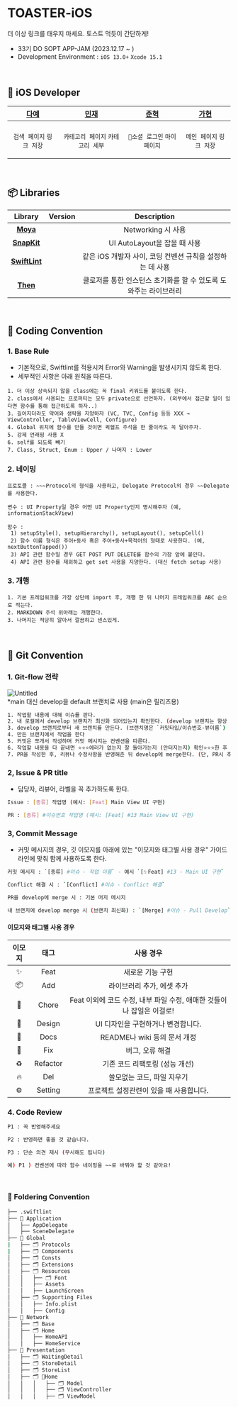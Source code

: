 # TOASTER-iOS
더 이상 링크를 태우지 마세요. 토스트 먹듯이 간단하게! 

- 33기 DO SOPT APP-JAM (2023.12.17 ~ )
- Development Environment : `iOS 13.0+` `Xcode 15.1`

<br>

## 🍎 iOS Developer

| [다예](https://github.com/yeahh315) | [민재](https://github.com/mini-min) | [준혁](https://github.com/Genesis2010) | [가현](https://github.com/mcrkgus) | 
| :--: | :--: | :--: | :--: |
| | 
| <p align = "center">`검색 페이지` `링크 저장` | <p align = "center">`카테고리 페이지` `카테고리 세부` | <p align = "center">`소셜 로그인` `마이페이지` | <p align = "center">`메인 페이지` `링크 저장` |

<br>

## 📦 Libraries
| Library | Version | Description |
|:-----:|:-----:|:-----:|
| [**Moya**](https://github.com/Moya/Moya) | | Networking 시 사용 |
| [**SnapKit**](https://github.com/SnapKit/SnapKit) |  | UI AutoLayout을 잡을 때 사용 |
| [**SwiftLint**](https://github.com/realm/SwiftLint) |  | 같은 iOS 개발자 사이, 코딩 컨벤션 규칙을 설정하는 데 사용 |
| [**Then**](https://github.com/devxoul/Then) |  | 클로저를 통한 인스턴스 초기화를 할 수 있도록 도와주는 라이브러리 |

<br>

## 📖 Coding Convention
### 1. Base Rule
- 기본적으로, Swiftlint를 적용시켜 Error와 Warning을 발생시키지 않도록 한다.
- 세부적인 사항은 아래 원칙을 따른다.
```
1. 더 이상 상속되지 않을 class에는 꼭 final 키워드를 붙이도록 한다.
2. class에서 사용되는 프로퍼티는 모두 private으로 선언하자. (외부에서 접근할 일이 있다면 함수를 통해 접근하도록 하자..)
3. 길어지더라도 약어와 생략을 지양하자 (VC, TVC, Config 등등 XXX → ViewController, TableViewCell, Configure)
4. Global 위치에 함수를 만들 것이면 퀵헬프 주석을 한 줄이라도 꼭 달아주자.
5. 강제 언래핑 사용 X
6. self를 되도록 빼기
7. Class, Struct, Enum : Upper / 나머지 : Lower
```
### 2. 네이밍
```
프로토콜 : ~~~Protocol의 형식을 사용하고, Delegate Protocol의 경우 ~~Delegate를 사용한다.

변수 : UI Property일 경우 어떤 UI Property인지 명시해주자 (예, informationStackView)

함수 :
 1) setupStyle(), setupHierarchy(), setupLayout(), setupCell()
 2) 함수 이름 형식은 주어+동사 혹은 주어+동사+목적어의 형태로 사용한다. (예, nextButtonTapped())
 3) API 관련 함수일 경우 GET POST PUT DELETE를 함수의 가장 앞에 붙인다.
 4) API 관련 함수를 제외하고 get set 사용을 지양한다. (대신 fetch setup 사용)
```
### 3. 개행
```
1. 기본 프레임워크를 가장 상단에 import 후, 개행 한 뒤 나머지 프레임워크를 ABC 순으로 적는다.
2. MARKDOWN 주석 위아래는 개행한다.
3. 나머지는 적당히 알아서 깔끔하고 센스있게.
```

<br>

## 🙌 Git Convention
### 1. Git-flow 전략
![Untitled](https://github.com/Link-MIND/TOASTER-iOS/assets/69389288/f26e6fbe-6b08-4c6d-b57d-46cbca9ef6d9)  
*main 대신 develop을 default 브랜치로 사용 (main은 릴리즈용)
```bash
1. 작업할 내용에 대해 이슈를 판다.
2. 내 로컬에서 develop 브랜치가 최신화 되어있는지 확인한다. (develop 브랜치는 항상 pull을 받아 최신화를 시키자)
3. develop 브랜치로부터 새 브랜치를 만든다. (브랜치명은 `커밋타입/이슈번호-뷰이름`)
4. 만든 브랜치에서 작업을 한다
5. 커밋은 쪼개서 작성하며 커밋 메시지는 컨벤션을 따른다.
6. 작업할 내용을 다 끝내면 ⭐️⭐️⭐️에러가 없는지 잘 돌아가는지 (안터지는지) 확인⭐️⭐️⭐️한 후 push한다. 
7. PR을 작성한 후, 리뷰나 수정사항을 반영해준 뒤 develop에 merge한다. (단, PR시 추가되는 코드 줄 수를 500줄로 제한한다.)
```

### 2, Issue & PR title
- 담당자, 리뷰어, 라벨을 꼭 추가하도록 한다.
```bash
Issue : [종류] 작업명 (예시: [Feat] Main View UI 구현)

PR : [종류] #이슈번호 작업명 (예시: [Feat] #13 Main View UI 구현)
```

### 3, Commit Message
- 커밋 메시지의 경우, 깃 이모지를 아래에 있는 "이모지와 태그별 사용 경우" 가이드라인에 맞춰 함께 사용하도록 한다.
```bash
커밋 메시지 : `[종류] #이슈 - 작업 이름` - 예시 `[✨Feat] #13 - Main UI 구현`

Conflict 해결 시 : `[Conflict] #이슈 - Conflict 해결`

PR을 develop에 merge 시 : 기본 머지 메시지

내 브랜치에 develop merge 시 (브랜치 최신화) : `[Merge] #이슈 - Pull Develop` - `[Merge] #13 - Pull Develop`
```
#### 이모지와 태그별 사용 경우
| 이모지 | 태그 | 사용 경우 |
| :--: | :--: | :--: |
| ✨ | Feat | 새로운 기능 구현 |
| 📦 | Add | 라이브러리 추가, 에셋 추가 |
| 🔧 | Chore | Feat 이외에 코드 수정, 내부 파일 수정, 애매한 것들이나 잡일은 이걸로! |
| 💄 | Design | UI 디자인을 구현하거나 변경합니다. |
| 📝 | Docs | README나 wiki 등의 문서 개정 |
| 🐛 | Fix | 버그, 오류 해결 |
| ♻️ | Refactor | 기존 코드 리팩토링 (성능 개선) | 
| 🔥 | Del | 쓸모없는 코드, 파일 지우기 |
| ⚙️ | Setting | 프로젝트 설정관련이 있을 때 사용합니다. |

### 4. Code Review
```bash
P1 : 꼭 반영해주세요

P2 : 반영하면 좋을 것 같습니다.

P3 : 단순 의견 제시 (무시해도 됩니다)

예) P1 ) 컨벤션에 따라 함수 네이밍을 ~~로 바꿔야 할 것 같아요! 
```

<br>

### 📂 Foldering Convention
```bash
├── .swiftlint
├── 📁 Application
│   ├── AppDelegate
│   ├── SceneDelegate
├── 📁 Global
|   ├── 🗂️ Protocols
|   ├── 🗂️ Components
│   ├── 🗂️ Consts
│   ├── 🗂️ Extensions
│   ├── 🗂️ Resources
│   │   ├── 🗂️ Font
│   │   ├── Assets
│   │   ├── LaunchScreen
│   ├── 🗂️ Supporting Files
│   │   ├── Info.plist
│   │   ├── Config
├── 📁 Network
│   ├── 🗂️ Base
│   ├── 🗂️ Home
│   │   ├── HomeAPI
│   │   ├── HomeService
├── 📁 Presentation
│   ├── 🗂️ WaitingDetail
│   ├── 🗂️ StoreDetail
│   ├── 🗂️ StoreList
│   ├── 🗂️ Home
│   │   │   ├── 🗂️ Model
│   │   │   ├── 🗂️ ViewController
│   │   │   ├── 🗂️ ViewModel
``` 
